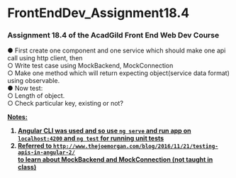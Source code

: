 # FrontEndDev_Assignment18.4
### Assignment 18.4 of the AcadGild Front End Web Dev Course

● First create one component and one service which should make one api call
using http client, then  
    ○  Write test case using MockBackend, MockConnection  
    ○  Make one method which will return expecting object(service data format)
using observable.  
● Now test:  
    ○ Length of object.  
    ○ Check particular key, existing or not?  

<u><b>Notes:
1. Angular CLI was used and so use `ng serve` and run app on `localhost:4200`
    and `ng test` for running unit tests
2. Referred to `http://www.thejoemorgan.com/blog/2016/11/21/testing-apis-in-angular-2/`  
    to learn about MockBackend and MockConnection (not taught in class)